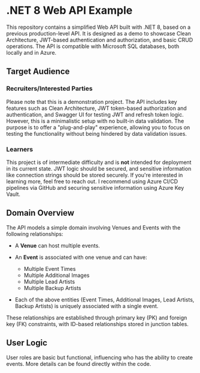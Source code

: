 # .NET 8 Web API Example

This repository contains a simplified Web API built with .NET 8, based on a previous production-level API. It is designed as a demo to showcase Clean Architecture, JWT-based authentication and authorization, and basic CRUD operations. The API is compatible with Microsoft SQL databases, both locally and in Azure.

## Target Audience

### Recruiters/Interested Parties

Please note that this is a demonstration project. The API includes key features such as Clean Architecture, JWT token-based authorization and authentication, and Swagger UI for testing JWT and refresh token logic. However, this is a minimalistic setup with no built-in data validation. The purpose is to offer a "plug-and-play" experience, allowing you to focus on testing the functionality without being hindered by data validation issues.

### Learners

This project is of intermediate difficulty and is **not** intended for deployment in its current state. JWT logic should be secured, and sensitive information like connection strings should be stored securely. If you're interested in learning more, feel free to reach out. I recommend using Azure CI/CD pipelines via GitHub and securing sensitive information using Azure Key Vault.

## Domain Overview

The API models a simple domain involving Venues and Events with the following relationships:

- A **Venue** can host multiple events.
- An **Event** is associated with one venue and can have:
  - Multiple Event Times
  - Multiple Additional Images
  - Multiple Lead Artists
  - Multiple Backup Artists

- Each of the above entities (Event Times, Additional Images, Lead Artists, Backup Artists) is uniquely associated with a single event.

These relationships are established through primary key (PK) and foreign key (FK) constraints, with ID-based relationships stored in junction tables.

## User Logic

User roles are basic but functional, influencing who has the ability to create events. More details can be found directly within the code.
